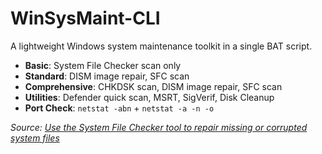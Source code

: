 # WinSysMaint-CLI

A lightweight Windows system maintenance toolkit in a single BAT script.

- **Basic**: System File Checker scan only  
- **Standard**: DISM image repair, SFC scan  
- **Comprehensive**: CHKDSK scan, DISM image repair, SFC scan  
- **Utilities**: Defender quick scan, MSRT, SigVerif, Disk Cleanup  
- **Port Check**: `netstat -abn` + `netstat -a -n -o`

_Source: [Use the System File Checker tool to repair missing or corrupted system files](https://support.microsoft.com/en-us/topic/use-the-system-file-checker-tool-to-repair-missing-or-corrupted-system-files-79aa86cb-ca52-166a-92a3-966e85d4094e)_  
